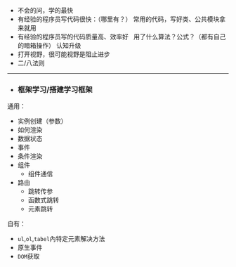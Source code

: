 +  不会的问，学的最快
+ 有经验的程序员写代码很快：（哪里有？）
   常用的代码，写好类、公共模块拿来就用
+ 有经验的程序员写的代码质量高、效率好
   用了什么算法？公式？（都有自己的暗箱操作）
认知升级
+ 打开视野，很可能视野是阻止进步
+ 二/八法则
--------
+ ### 框架学习/搭建学习框架
通用：
+ 实例创建（参数）
+ 如何渲染
+ 数据状态
+ 事件
+ 条件渲染
+ 组件
  + 组件通信  
+ 路由
  + 跳转传参
  + 函数式跳转
  + 元素跳转
  
自有：
+ `ul`,`ol`,`tabel`內特定元素解决方法
+ 原生事件
+ `DOM`获取
